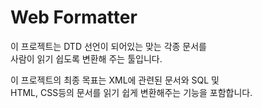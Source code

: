 <h1>Web Formatter</h1>

<p>
이 프로젝트는 DTD 선언이 되어있는 맞는 각종 문서를<br/>
사람이 읽기 쉽도록 변환해 주는 툴입니다.
</p>

<p>
이 프로젝트의 최종 목표는 XML에 관련된 문서와 SQL 및<br/>
HTML, CSS등의 문서를 읽기 쉽게 변환해주는 기능을 포함합니다.
</p>

<?include "./index.html"?>